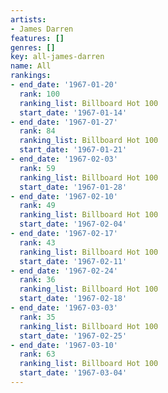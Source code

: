 ```yaml
---
artists:
- James Darren
features: []
genres: []
key: all-james-darren
name: All
rankings:
- end_date: '1967-01-20'
  rank: 100
  ranking_list: Billboard Hot 100
  start_date: '1967-01-14'
- end_date: '1967-01-27'
  rank: 84
  ranking_list: Billboard Hot 100
  start_date: '1967-01-21'
- end_date: '1967-02-03'
  rank: 59
  ranking_list: Billboard Hot 100
  start_date: '1967-01-28'
- end_date: '1967-02-10'
  rank: 49
  ranking_list: Billboard Hot 100
  start_date: '1967-02-04'
- end_date: '1967-02-17'
  rank: 43
  ranking_list: Billboard Hot 100
  start_date: '1967-02-11'
- end_date: '1967-02-24'
  rank: 36
  ranking_list: Billboard Hot 100
  start_date: '1967-02-18'
- end_date: '1967-03-03'
  rank: 35
  ranking_list: Billboard Hot 100
  start_date: '1967-02-25'
- end_date: '1967-03-10'
  rank: 63
  ranking_list: Billboard Hot 100
  start_date: '1967-03-04'
---
```


